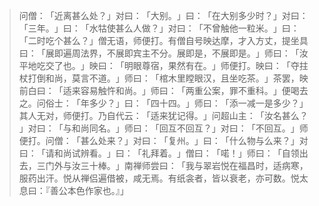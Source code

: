 > 问僧：​「近离甚么处？​」对曰：​「大别。​」曰：​「在大别多少时？​」对曰：​「三年。​」曰：​「水牯使甚么人做？​」对曰：​「不曾触他一粒米。​」曰：​「二时吃个甚么？​」僧无语，师便打。有僧自号映达摩，才入方丈，提坐具曰：​「展即遍周法界，不展即宾主不分。展即是，不展即是。​」师曰：​「汝平地吃交了也。​」映曰：​「明眼尊宿，果然有在。​」师便打。映曰：​「夺拄杖打倒和尚，莫言不道。​」师曰：​「棺木里瞠眼汉，且坐吃茶。​」茶罢，映前白曰：​「适来容易触忤和尚。​」师曰：​「两重公案，罪不重科。​」便喝去之。问俗士：​「年多少？​」曰：​「四十四。​」师曰：​「添一减一是多少？​」其人无对，师便打。乃自代云：​「适来犹记得。​」问超山主：​「汝名甚么？​」对曰：​「与和尚同名。​」师曰：​「回互不回互？​」对曰：​「不回互。​」师便打。问僧：​「甚么处来？​」对曰：​「复州。​」曰：​「什么物与么来？​」对曰：​「请和尚试辨看。​」曰：​「礼拜着。​」僧曰：​「喏！」师曰：​「自领出去，三门外与汝三十棒。​」南禅师尝曰：​「我与翠岩悦在福昌时，适病寒，服药出汗。悦从禅侣遍借被，咸无焉。有纸衾者，皆以衰老，亦可数。悦太息曰：『善公本色作家也。』」


